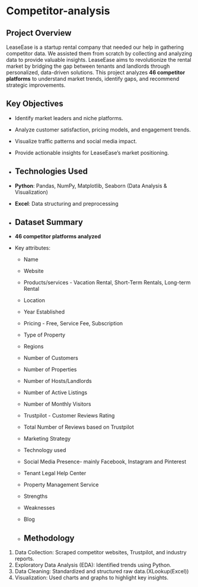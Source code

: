 # Competitor-analysis

## Project Overview
LeaseEase is a startup rental company that needed our help in gathering competitor data. We assisted them from scratch by collecting and analyzing data to provide valuable insights. LeaseEase aims to revolutionize the rental market by bridging the gap between tenants and landlords through personalized, data-driven solutions. This project analyzes **46 competitor platforms** to understand market trends, identify gaps, and recommend strategic improvements.

## Key Objectives
- Identify market leaders and niche platforms.
- Analyze customer satisfaction, pricing models, and engagement trends.
- Visualize traffic patterns and social media impact.
- Provide actionable insights for LeaseEase’s market positioning.

- ## Technologies Used
- **Python**: Pandas, NumPy, Matplotlib, Seaborn (Data Analysis & Visualization)
- **Excel**: Data structuring and preprocessing

- ## Dataset Summary
- **46 competitor platforms analyzed**
- Key attributes:
  - Name
  - Website
  - Products/services - Vacation Rental, Short-Term Rentals, Long-term Rental
  - Location
  - Year Established
  - Pricing - Free, Service Fee, Subscription
  - Type of Property
  - Regions
  - Number of Customers
  - Number of Properties
  - Number of Hosts/Landlords
  - Number of Active Listings
  - Number of Monthly Visitors
  - Trustpilot - Customer Reviews Rating
  - Total Number of Reviews based on Trustpilot
  - Marketing Strategy
  - Technology used 
  - Social Media Presence- mainly Facebook, Instagram and Pinterest
  - Tenant Legal Help Center
  - Property Management Service
  - Strengths
  - Weaknesses
  - Blog
 
  - ## Methodology
1. Data Collection: Scraped competitor websites, Trustpilot, and industry reports.
2. Exploratory Data Analysis (EDA): Identified trends using Python.
3. Data Cleaning: Standardized and structured raw data.(XLookup(Excel))
4. Visualization: Used charts and graphs to highlight key insights.

